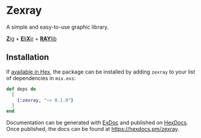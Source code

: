 # Zexray

A simple and easy-to-use graphic library.

[**Z**ig](https://ziglang.org) +
[**E**li**X**ir](https://elixir-lang.org) +
[**RAY**lib](https://raylib.com)

## Installation

If [available in Hex](https://hex.pm/docs/publish), the package can be installed
by adding `zexray` to your list of dependencies in `mix.exs`:

```elixir
def deps do
  [
    {:zexray, "~> 0.1.0"}
  ]
end
```

Documentation can be generated with [ExDoc](https://github.com/elixir-lang/ex_doc)
and published on [HexDocs](https://hexdocs.pm). Once published, the docs can
be found at <https://hexdocs.pm/zexray>.

